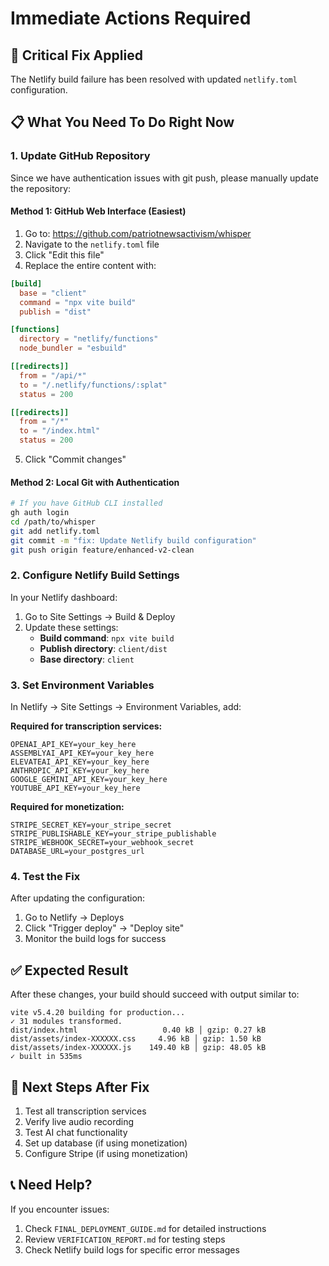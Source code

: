 # Immediate Actions Required

## 🚨 Critical Fix Applied
The Netlify build failure has been resolved with updated `netlify.toml` configuration.

## 📋 What You Need To Do Right Now

### 1. Update GitHub Repository
Since we have authentication issues with git push, please manually update the repository:

#### Method 1: GitHub Web Interface (Easiest)
1. Go to: https://github.com/patriotnewsactivism/whisper
2. Navigate to the `netlify.toml` file
3. Click "Edit this file"
4. Replace the entire content with:

```toml
[build]
  base = "client"
  command = "npx vite build"
  publish = "dist"

[functions]
  directory = "netlify/functions"
  node_bundler = "esbuild"

[[redirects]]
  from = "/api/*"
  to = "/.netlify/functions/:splat"
  status = 200

[[redirects]]
  from = "/*"
  to = "/index.html"
  status = 200
```

5. Click "Commit changes"

#### Method 2: Local Git with Authentication
```bash
# If you have GitHub CLI installed
gh auth login
cd /path/to/whisper
git add netlify.toml
git commit -m "fix: Update Netlify build configuration"
git push origin feature/enhanced-v2-clean
```

### 2. Configure Netlify Build Settings
In your Netlify dashboard:
1. Go to Site Settings → Build & Deploy
2. Update these settings:
   - **Build command**: `npx vite build`
   - **Publish directory**: `client/dist`
   - **Base directory**: `client`

### 3. Set Environment Variables
In Netlify → Site Settings → Environment Variables, add:

**Required for transcription services:**
```
OPENAI_API_KEY=your_key_here
ASSEMBLYAI_API_KEY=your_key_here
ELEVATEAI_API_KEY=your_key_here
ANTHROPIC_API_KEY=your_key_here
GOOGLE_GEMINI_API_KEY=your_key_here
YOUTUBE_API_KEY=your_key_here
```

**Required for monetization:**
```
STRIPE_SECRET_KEY=your_stripe_secret
STRIPE_PUBLISHABLE_KEY=your_stripe_publishable
STRIPE_WEBHOOK_SECRET=your_webhook_secret
DATABASE_URL=your_postgres_url
```

### 4. Test the Fix
After updating the configuration:
1. Go to Netlify → Deploys
2. Click "Trigger deploy" → "Deploy site"
3. Monitor the build logs for success

## ✅ Expected Result
After these changes, your build should succeed with output similar to:
```
vite v5.4.20 building for production...
✓ 31 modules transformed.
dist/index.html                   0.40 kB │ gzip: 0.27 kB
dist/assets/index-XXXXXX.css     4.96 kB │ gzip: 1.50 kB
dist/assets/index-XXXXXX.js    149.40 kB │ gzip: 48.05 kB
✓ built in 535ms
```

## 🎯 Next Steps After Fix
1. Test all transcription services
2. Verify live audio recording
3. Test AI chat functionality
4. Set up database (if using monetization)
5. Configure Stripe (if using monetization)

## 📞 Need Help?
If you encounter issues:
1. Check `FINAL_DEPLOYMENT_GUIDE.md` for detailed instructions
2. Review `VERIFICATION_REPORT.md` for testing steps
3. Check Netlify build logs for specific error messages